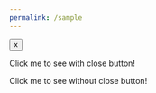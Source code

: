 ```yaml
---
permalink: /sample
---
```


<div id="kz-snackbar" class="kz-snackbar">
	<link rel="stylesheet" href="https://berkantkz.github.io/KzSnackbar/kz-snackbar.css" />
	<script src="https://berkantkz.github.io/KzSnackbar/kz-snackbar.js"></script>
	<p id="kz-content"></p>
	<button id="kz-close" onclick="closeKzSnackbar()">x</button>
</div>

<p onclick="showKzSnackbar('Here is a snackbar with close button!',2,true)">Click me to see with close button!</p>
<p onclick="showKzSnackbar('And here is another one without close button!',2,false)">Click me to see without close button!</p>